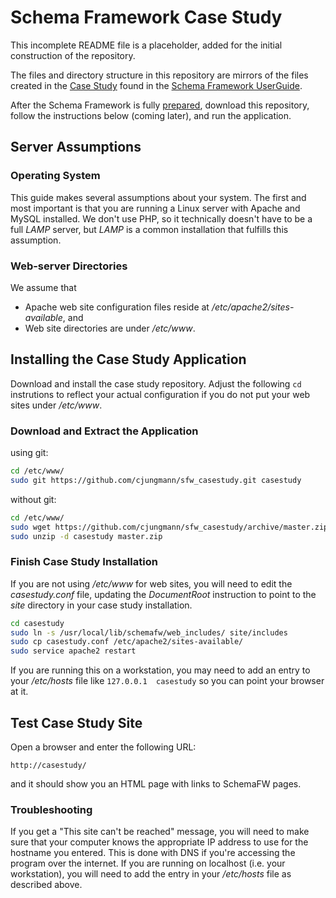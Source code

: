 # Schema Framework Case Study

This incomplete README file is a placeholder, added for the initial construction of the repository.

The files and directory structure in this repository are mirrors of the files created in the
[Case Study](https://github.com/cjungmann/schemafw/blob/master/userguide/SchemaFWCaseStudy.md) found in
the [Schema Framework UserGuide](https://github.com/cjungmann/schemafw/blob/master/userguide/UserGuide.md).

After the Schema Framework is fully [prepared](https://github.com/cjungmann/schemafw/blob/master/userguide/PreparingToUseSchemaFW.md), download this repository, follow the instructions below (coming later),
and run the application.

## Server Assumptions

### Operating System

This guide makes several assumptions about your system.  The first and most
important is that you are running a Linux server with Apache and MySQL installed.
We don't use PHP, so it technically doesn't have to be a full *LAMP* server, but
*LAMP* is a common installation that fulfills this assumption.

### Web-server Directories

We assume that
- Apache web site configuration files reside at */etc/apache2/sites-available*, and
- Web site directories are under */etc/www*.

## Installing the Case Study Application

Download and install the case study repository.  Adjust the following `cd` instrutions to reflect
your actual configuration if you do not put your web sites under */etc/www*.

### Download and Extract the Application

using git:
~~~sh
cd /etc/www/
sudo git https://github.com/cjungmann/sfw_casestudy.git casestudy
~~~

without git:
~~~sh
cd /etc/www/
sudo wget https://github.com/cjungmann/sfw_casestudy/archive/master.zip
sudo unzip -d casestudy master.zip
~~~

### Finish Case Study Installation

If you are not using */etc/www* for web sites, you will need to edit the *casestudy.conf* file,
updating the *DocumentRoot* instruction to point to the *site* directory in your case study
installation.

~~~sh
cd casestudy
sudo ln -s /usr/local/lib/schemafw/web_includes/ site/includes
sudo cp casestudy.conf /etc/apache2/sites-available/
sudo service apache2 restart
~~~

If you are running this on a workstation, you may need to add an entry to your */etc/hosts* file
like `127.0.0.1  casestudy` so you can point your browser at it.

## Test Case Study Site

Open a browser and enter the following URL:

`http://casestudy/`

and it should show you an HTML page with links to SchemaFW pages.

### Troubleshooting

If you get a "This site can't be reached" message, you will need to make sure that your
computer knows the appropriate IP address to use for the hostname you entered.  This is done
with DNS if you're accessing the program over the internet.  If you are running on localhost
(i.e. your workstation), you will need to add the entry in your */etc/hosts* file as
described above.

